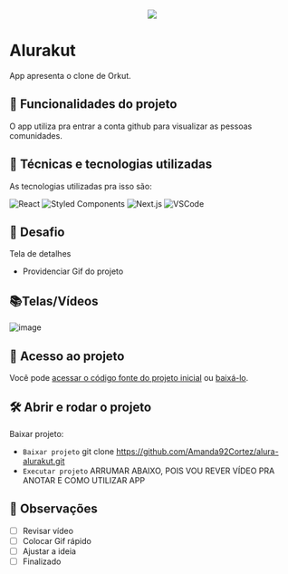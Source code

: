 </br>
<p align="center"> <img src="http://img.shields.io/static/v1?label=STATUS_GERAL&message=RETORNAR_ASSUNTO&color=RED&style=for-the-badge" #vitrinedev/> </p>

# Alurakut
App apresenta o clone de Orkut.

## 🔨 Funcionalidades do projeto
O app utiliza pra entrar a conta github para visualizar as pessoas comunidades. 

## :bookmark_tabs: Técnicas e tecnologias utilizadas
As tecnologias utilizadas pra isso são:

![React](https://img.shields.io/badge/React-414141?style=for-the-badge&logo=react&logoColor=61DAFB)
![Styled Components](https://img.shields.io/badge/styled--components-DB7093?style=for-the-badge&logo=styled-components&logoColor=white)
![Next.js](https://img.shields.io/badge/-Next-121214?style=for-the-badge&logo=next.js)
![VSCode](https://img.shields.io/badge/-VSCode-007ACC?style=for-the-badge&logo=visual-studio-code&logoColor=white)

## 🎯 Desafio
Tela de detalhes
* Providenciar Gif do projeto

## 📚Telas/Vídeos
![image](https://user-images.githubusercontent.com/19363871/125538019-800acebc-8889-4a8d-84d9-48a0980fb6f9.png)

## 📁 Acesso ao projeto
Você pode [acessar o código fonte do projeto inicial](https://github.com/Amanda92Cortez/alura-alurakut) ou [baixá-lo](https://github.com/Amanda92Cortez/alura-alurakut/archive/refs/heads/main.zip).

## 🛠️ Abrir e rodar o projeto
Baixar projeto:
- ` Baixar projeto ` git clone https://github.com/Amanda92Cortez/alura-alurakut.git
- ` Executar projeto ` ARRUMAR ABAIXO, POIS VOU REVER VÍDEO PRA ANOTAR E COMO UTILIZAR APP

## 🔎 Observações
- [ ] Revisar vídeo
- [ ] Colocar Gif rápido
- [ ] Ajustar a ideia
- [ ] Finalizado
